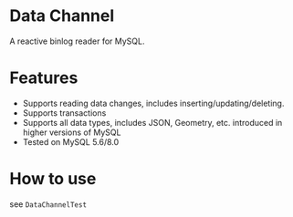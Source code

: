 # Data Channel

A reactive binlog reader for MySQL.

# Features

- Supports reading data changes, includes inserting/updating/deleting.
- Supports transactions
- Supports all data types, includes JSON, Geometry, etc. introduced in higher versions of MySQL
- Tested on MySQL 5.6/8.0

# How to use

see `DataChannelTest`
